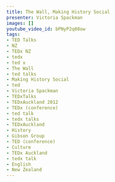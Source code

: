 ```yaml
---
title: The Wall, Making History Social
presenter: Victoria Spackman
images: []
youtube_video_id: bPNyP2q08ow
tags:
- TED Talks
- NZ
- TEDx NZ
- tedx
- ted x
- The Wall
- ted talks
- Making History Social
- ted
- Victoria Spackman
- TEDxTalks
- TEDxAuckland 2012
- TEDx (conference)
- ted talk
- tedx talks
- TEDxAuckland
- History
- Gibson Group
- TED (conference)
- Culture
- TEDx Auckland
- tedx talk
- English
- New Zealand
---
```

